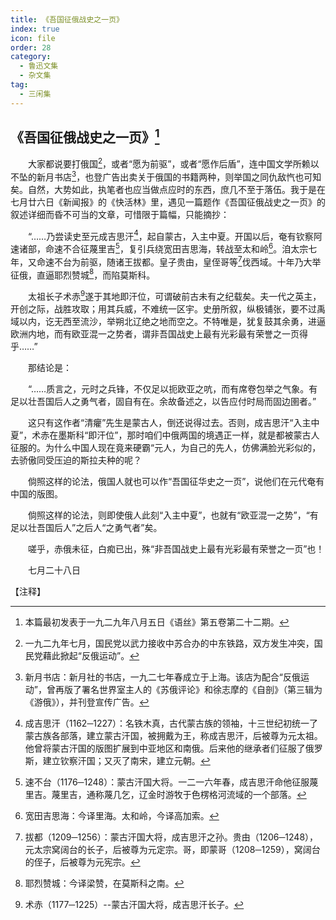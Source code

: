 ```yaml
---
title: 《吾国征俄战史之一页》
index: true
icon: file
order: 28
category:
  - 鲁迅文集
  - 杂文集
tag:  
  - 三闲集
---
```


## 《吾国征俄战史之一页》[^①]

　　大家都说要打俄国[^②]，或者“愿为前驱”，或者“愿作后盾”，连中国文学所赖以不坠的新月书店[^③]，也登广告出卖关于俄国的书籍两种，则举国之同仇敌忾也可知矣。自然，大势如此，执笔者也应当做点应时的东西，庶几不至于落伍。我于是在七月廿六日《新闻报》的《快活林》里，遇见一篇题作《吾国征俄战史之一页》的叙述详细而昏不可当的文章，可惜限于篇幅，只能摘抄：

　　“……乃尝读史至元成吉思汗[^④]，起自蒙古，入主中夏。开国以后，奄有钦察阿速诸部，命速不合征蔑里吉[^⑤]，复引兵绕宽田吉思海，转战至太和岭[^⑥]。洎太宗七年，又命速不台为前驱，随诸王拔都。皇子贵由，皇侄哥等[^⑦]伐西域。十年乃大举征俄，直逼耶烈赞城[^⑧]，而陷莫斯科。

　　太祖长子术赤[^⑨]遂于其地即汗位，可谓破前古未有之纪载矣。夫一代之英主，开创之际，战胜攻取；用其兵威，不难统一区宇。史册所叙，纵极铺张，要不过禹域以内，讫无西至流沙，举朔北辽绝之地而空之。不特唯是，犹复鼓其余勇，进逼欧洲内地，而有欧亚混一之势者，谓非吾国战史上最有光彩最有荣誉之一页得乎……”

　　那结论是：

　　“……质言之，元时之兵锋，不仅足以扼欧亚之吭，而有席卷包举之气象。有足以壮吾国后人之勇气者，固自有在。余故备述之，以告应付时局而固边圉者。”

　　这只有这作者“清癯”先生是蒙古人，倒还说得过去。否则，成吉思汗“入主中夏”，术赤在墨斯科“即汗位”，那时咱们中俄两国的境遇正一样，就是都被蒙古人征服的。为什么中国人现在竟来硬霸“元人，为自己的先人，仿佛满脸光彩似的，去骄傲同受压迫的斯拉夫种的呢？

　　倘照这样的论法，俄国人就也可以作“吾国征华史之一页”，说他们在元代奄有中国的版图。

　　倘照这样的论法，则即使俄人此刻“入主中夏”，也就有“欧亚混一之势”，“有足以壮吾国后人”之后人“之勇气者”矣。

　　嗟乎，赤俄未征，白痴已出，殊“非吾国战史上最有光彩最有荣誉之一页”也！

　　七月二十八日

【注释】

[^①]:本篇最初发表于一九二九年八月五日《语丝》第五卷第二十二期。

[^②]:一九二九年七月，国民党以武力接收中苏合办的中东铁路，双方发生冲突，国民党藉此掀起“反俄运动”。

[^③]:新月书店：新月社的书店，一九二七年春成立于上海。该店为配合“反俄运动”，曾再版了署名世界室主人的《苏俄评论》和徐志摩的《自剖》（第三辑为《游俄》），并刊登宣传广告。

[^④]:成吉思汗（1162─1227）：名铁木真，古代蒙古族的领袖，十三世纪初统一了蒙古族各部落，建立蒙古汗国，被拥戴为王，称成吉思汗，后被尊为元太祖。他曾将蒙古汗国的版图扩展到中亚地区和南俄。后来他的继承者们征服了俄罗斯，建立钦察汗国；又灭了南宋，建立元朝。

[^⑤]:速不台（1176─1248）：蒙古汗国大将。一二一六年春，成吉思汗命他征服蔑里吉。蔑里吉，通称蔑几乞，辽金时游牧于色楞格河流域的一个部落。

[^⑥]:宽田吉思海：今译里海。太和岭，今译高加索。

[^⑦]:拔都（1209─1256）：蒙古汗国大将，成吉思汗之孙。贵由（1206─1248），元太宗窝阔台的长子，后被尊为元定宗。哥，即蒙哥（1208─1259），窝阔台的侄子，后被尊为元宪宗。

[^⑧]:耶烈赞城：今译梁赞，在莫斯科之南。

[^⑨]:术赤（1177─1225）--蒙古汗国大将，成吉思汗长子。
